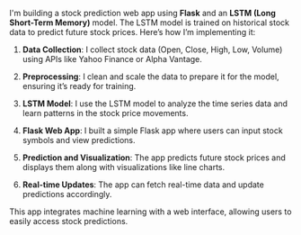 I'm building a stock prediction web app using **Flask** and an **LSTM (Long Short-Term Memory)** model. The LSTM model is trained on historical stock data to predict future stock prices. Here’s how I’m implementing it:

1. **Data Collection**: I collect stock data (Open, Close, High, Low, Volume) using APIs like Yahoo Finance or Alpha Vantage.

2. **Preprocessing**: I clean and scale the data to prepare it for the model, ensuring it’s ready for training.

3. **LSTM Model**: I use the LSTM model to analyze the time series data and learn patterns in the stock price movements.

4. **Flask Web App**: I built a simple Flask app where users can input stock symbols and view predictions.

5. **Prediction and Visualization**: The app predicts future stock prices and displays them along with visualizations like line charts.

6. **Real-time Updates**: The app can fetch real-time data and update predictions accordingly.

This app integrates machine learning with a web interface, allowing users to easily access stock predictions.
